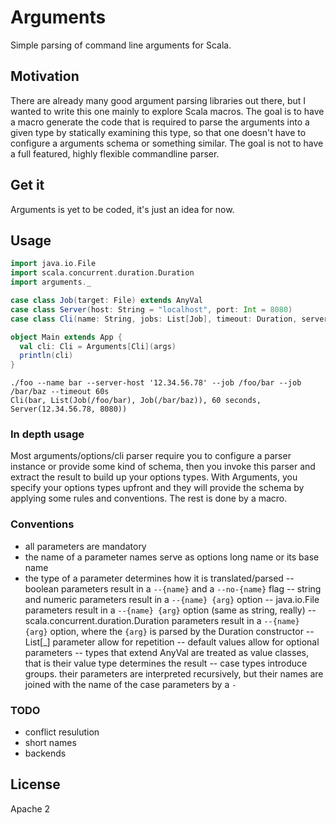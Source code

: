 Arguments
=========

Simple parsing of command line arguments for Scala.

## Motivation

There are already many good argument parsing libraries out there,
but I wanted to write this one mainly to explore Scala macros.
The goal is to have a macro generate the code that is required to
parse the arguments into a given type by statically examining this type,
so that one doesn't have to configure a arguments schema or something similar.
The goal is not to have a full featured, highly flexible commandline parser.


## Get it

Arguments is yet to be coded, it's just an idea for now.

## Usage

```scala
import java.io.File
import scala.concurrent.duration.Duration
import arguments._

case class Job(target: File) extends AnyVal
case class Server(host: String = "localhost", port: Int = 8080)
case class Cli(name: String, jobs: List[Job], timeout: Duration, server: Server)

object Main extends App {
  val cli: Cli = Arguments[Cli](args)
  println(cli)
}
```


```
./foo --name bar --server-host '12.34.56.78' --job /foo/bar --job /bar/baz --timeout 60s
Cli(bar, List(Job(/foo/bar), Job(/bar/baz)), 60 seconds, Server(12.34.56.78, 8080))
```

### In depth usage

Most arguments/options/cli parser require you to configure a parser instance or provide some kind of schema,
then you invoke this parser and extract the result to build up your options types.
With Arguments, you specify your options types upfront and they will provide the schema
by applying some rules and conventions. The rest is done by a macro.

### Conventions

- all parameters are mandatory
- the name of a parameter names serve as options long name or its base name
- the type of a parameter determines how it is translated/parsed
-- boolean parameters result in a `--{name}` and a `--no-{name}` flag
-- string and numeric parameters result in a `--{name} {arg}` option
-- java.io.File parameters result in a `--{name} {arg}` option (same as string, really)
-- scala.concurrent.duration.Duration parameters result in a `--{name} {arg}` option, where the `{arg}` is parsed by the Duration constructor
-- List[_] parameter allow for repetition
-- default values allow for optional parameters
-- types that extend AnyVal are treated as value classes, that is their value type determines the result
-- case types introduce groups. their parameters are interpreted recursively, but their names are joined with the name of the case parameters by a `-`

### TODO

- conflict resulution
- short names
- backends

## License

Apache 2
